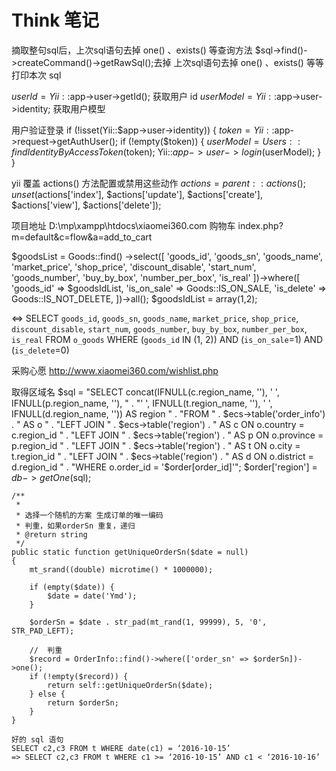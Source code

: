 # Think 笔记
摘取整句sql后，上次sql语句去掉 one() 、exists() 等查询方法
$sql->find()->createCommand()->getRawSql();去掉 上次sql语句去掉 one() 、exists() 等等
打印本次 sql


$userId = Yii::$app->user->getId(); 获取用户 id
$userModel = Yii::$app->user->identity; 获取用户模型

用户验证登录
 if (!isset(Yii::$app->user->identity)) {
    $token = Yii::$app->request->getAuthUser();
    if (!empty($token)) {
        $userModel = Users::findIdentityByAccessToken($token);
        Yii::$app->user->login($userModel);
    }
}


yii 覆盖 actions() 方法配置或禁用这些动作 
$actions = parent::actions();
unset($actions['index'], $actions['update'], $actions['create'], $actions['view'], $actions['delete']);

项目地址 D:\mp\xampp\htdocs\xiaomei360.com   购物车 index.php?m=default&c=flow&a=add_to_cart


$goodsList = Goods::find()
->select([
    'goods_id', 'goods_sn', 'goods_name', 'market_price', 'shop_price', 'discount_disable',
    'start_num', 'goods_number', 'buy_by_box', 'number_per_box', 'is_real'
])->where([
    'goods_id' => $goodsIdList,
    'is_on_sale' => Goods::IS_ON_SALE,
    'is_delete' => Goods::IS_NOT_DELETE,
])->all();
$goodsIdList = array(1,2);

<=>  SELECT `goods_id`, `goods_sn`, `goods_name`, `market_price`, `shop_price`, `discount_disable`, `start_num`, `goods_number`, `buy_by_box`, `number_per_box`, `is_real` FROM `o_goods` WHERE (`goods_id` IN (1, 2)) AND (`is_on_sale`=1) AND (`is_delete`=0)



采购心愿 http://www.xiaomei360.com/wishlist.php

取得区域名
$sql = "SELECT concat(IFNULL(c.region_name, ''), '  ', IFNULL(p.region_name, ''), " .
                "'  ', IFNULL(t.region_name, ''), '  ', IFNULL(d.region_name, '')) AS region " .
            "FROM " . $ecs->table('order_info') . " AS o " .
                "LEFT JOIN " . $ecs->table('region') . " AS c ON o.country = c.region_id " .
                "LEFT JOIN " . $ecs->table('region') . " AS p ON o.province = p.region_id " .
                "LEFT JOIN " . $ecs->table('region') . " AS t ON o.city = t.region_id " .
                "LEFT JOIN " . $ecs->table('region') . " AS d ON o.district = d.region_id " .
            "WHERE o.order_id = '$order[order_id]'";
    $order['region'] = $db->getOne($sql);


	/**
	 * 
     * 选择一个随机的方案 生成订单的唯一编码
     * 判重，如果orderSn 重复，递归
     * @return string
     */
    public static function getUniqueOrderSn($date = null)
    {
        mt_srand((double) microtime() * 1000000);

        if (empty($date)) {
            $date = date('Ymd');
        }

        $orderSn = $date . str_pad(mt_rand(1, 99999), 5, '0', STR_PAD_LEFT);

        //  判重
        $record = OrderInfo::find()->where(['order_sn' => $orderSn])->one();
        if (!empty($record)) {
            return self::getUniqueOrderSn($date);
        } else {
            return $orderSn;
        }
    }

	好的 sql 语句
    SELECT c2,c3 FROM t WHERE date(c1) = ‘2016-10-15’
	=> SELECT c2,c3 FROM t WHERE c1 >= ‘2016-10-15’ AND c1 < ‘2016-10-16’

